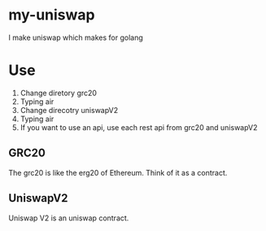 # my-uniswap
I make uniswap which makes for golang


# Use
1. Change diretory grc20 
2. Typing air
3. Change direcotry uniswapV2
4. Typing air
5. If you want to use an api, use each rest api from grc20 and uniswapV2

## GRC20
The grc20 is like the erg20 of Ethereum. Think of it as a contract.

## UniswapV2
Uniswap V2 is an uniswap contract.


